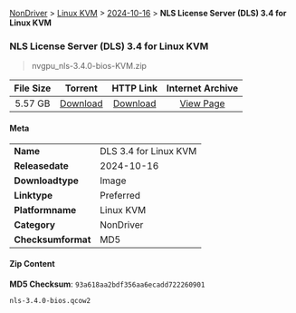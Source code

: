 
[NonDriver](/README.md)  >  [Linux KVM](/index/NonDriver/Linux_KVM.md)  >  [2024-10-16](/index/NonDriver/Linux_KVM/2024-10-16.md)  >  **NLS License Server (DLS) 3.4 for Linux KVM**


###    NLS License Server (DLS) 3.4 for Linux KVM

> nvgpu_nls-3.4.0-bios-KVM.zip   


| **File Size** | **Torrent**  | **HTTP Link** | **Internet Archive** |
|:-------------:|:------------:|:-------------:|:--------------------:|
| 5.57 GB |  [Download](https://archive.org/download/nvgpu_nls-3.4.0-bios-KVM.zip/nvgpu_nls-3.4.0-bios-KVM.zip_archive.torrent)       | [Download](https://archive.org/compress/nvgpu_nls-3.4.0-bios-KVM.zip) | [View Page](https://archive.org/details/nvgpu_nls-3.4.0-bios-KVM.zip)       |

#### Meta

<table>
<tr><td><strong>Name</strong></td><td>DLS 3.4 for Linux KVM</td></tr>
<tr><td><strong>Releasedate</strong></td><td>2024-10-16</td></tr>
<tr><td><strong>Downloadtype</strong></td><td>Image</td></tr>
<tr><td><strong>Linktype</strong></td><td>Preferred</td></tr>
<tr><td><strong>Platformname</strong></td><td>Linux KVM</td></tr>
<tr><td><strong>Category</strong></td><td>NonDriver</td></tr>
<tr><td><strong>Checksumformat</strong></td><td>MD5</td></tr>
</table>

#### Zip Content

**MD5 Checksum**: `93a618aa2bdf356aa6ecadd722260901`

```text
nls-3.4.0-bios.qcow2
```